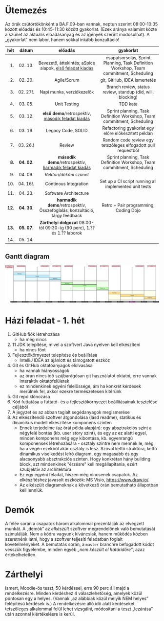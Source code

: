 # Ütemezés

Az órák csütörtökönként a BA.F.09-ban vannak, neptun szerint 08:00-10:35 között előadás és 10:45-11:30 között gyakorlat. (Ezek aránya valamint közte a szünet az aktuális előadásanyag és az igények szerint módosulhat). A „gyakorlat” nem labor, hanem sokkal inkább konzultáció!

|hét    |dátum        |előadás|gyakorlat|
|------:|:-----------:|:-----:|:-------:|
| 1.|02.&nbsp;13.|Bevezető, áttekintés; aSpice alapok, [első feladat kiadás](sprint_1.md)|csapatsorsolás, Sprint Planning, Task Definition Workshop, Team commitment, Scheduling
| 2.|02.&nbsp;20.|Agile/Scrum | git, GitHub, IDEA ismertetés
| 3.|02.&nbsp;27!.|Napi munka, verziókezelők|Branch review, status review, standup (did, will, blocking)
| 4.|03.&nbsp;05.|Unit Testing|TDD kata
| 5.|03.&nbsp;12.|**első demo**/retrospektív, [második feladat kiadás](sprint_2.md)|Sprint planning, Task Definition Workshop, Team commitment, Scheduling
| 6.|03.&nbsp;19.|Legacy Code, SOLID|Refactoring gyakorlat egy előre előkészített példán
| 7.|03.&nbsp;26.!|Review|Random code review egy tetszőleges elfogadott pull requestből
| **8.**|**04.&nbsp;02.**|**második demo**/retrospektív, [harmadik feladat kiadás](sprint_3.md)|Sprint planning, Task Definition Workshop, Team commitment, Scheduling
| 9.|04. 09.|_Rektori/dékáni szünet_
|10.|04.&nbsp;16!.|Continous Integration|Set up a CI script running all implemented unit tests
|11.|04.&nbsp;23.|Software Architecture
|**12.**|**04.&nbsp;30.**|**harmadik demo**/retrospektív, Összefoglalás, konzultáció, tárgy feedback|Retro + Pair programming, Coding Dojo
|**13.**|**05.&nbsp;07.**|**Zárthelyi dolgozat** 08:00-tól 09:30-ig (90 perc), 1.?? és 1.?? laborok
|14.|05.&nbsp;14.|

## Gantt diagram

![gantt](images/gantt.png)


# Házi feladat - 1. hét

1. GitHub fiók létrehozása
    * ha még nincs
2. 11 JDK telepítése, mivel a szoftvert Java nyelven kell elkészíteni
    * ha nincs fönt
3. Fejlesztőkörnyezet telepítése és beállítása
    * IntelliJ IDEA az ajánlott és támogatott eszköz
4. Git és GitHub oktatóanyagok elolvasása
    * ha vannak hiányosságok
    * az órán nincs idő szájbarágósan git használatot oktatni, erre vannak interaktív oktatófelületek
    * ez mindenkinek egyéni felelőssége, ám ha konkrét kérdések merülnek fel, akkor ezekre természetesen kitérünk
5. Git repó klónozása
6. Kód futtatása a futtató- és a fejlesztőkörnyezet beállításainak tesztelése céljából
7. A jegyzet és az abban taglalt segédanyagok megismerése
8. Az elkészítendő szoftver átgondolása (lásd readme), statikus és dinamikus modell elkészítése komponens szinten
    * Ennek terjedelme (az órái példa alapján): egy absztrakciós szint a négyfelé bontás (kb. user story szint), és egy az ez alatti egyel, minden komponens még egy kibontása, kb. egyenrangú komponensek létrehozására - osztály szintre nem mennék le, még ha a végén ezekből akár osztály is lesz. Szóval kettő struktúra, kettő dinamikus viselkedést leíró diagram, egy magasabb és egy alacsonyabb absztrakciós szinten. Hogy konkrétan hány building block, azt mindenkinek "érzésre" kell megállapítania, ezért szubjektív az architektúra.
    * Ez egy egyéni feladat, hiszen még nincsenek csapatok. Az elkészítéshez javasolt eszközök: MS Visio, https://www.draw.io/.
    * Az elkészült diagramoknak a következő órán bemutatható állapotban kell lenniük.



# Demók

A félév során a csapatok három alkalommal prezentálják az elvégzett munkát. A „demók” az _elkészült_ szoftver megrendelőnek való bemutatását szimulálják. Nem a kódra vagyunk kíváncsiak, hanem működés közben szeretnénk látni, hogy a szoftver teljesíti feladatban foglalt követelményeket.
A bemutatás során, a `master` branchre befogadott kódot vesszük figyelembe, minden egyéb _„nem készült el határidőre”_, azaz értékelhetetlen.


# Zárthelyi

Ismert, Moodle-ös teszt, 50 kérdéssel, erre 90 perc áll majd a rendelkezésre. Minden kérdéshez 4 válaszlehetőség, amelyek közül pontosan egy a helyes. (Vannak „az alábbiak közül melyik NEM helyes” felépítésű kérdések is.) A rendelkezésre álló idő alatt kérdéseket tetszőleges alkalommal felül lehet vizsgálni, módosítani a teszt „lezárása” után azonnal kiértékelésre is kerül.
